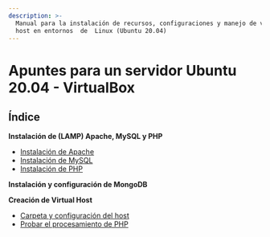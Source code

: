 ```yaml
---
description: >-
  Manual para la instalación de recursos, configuraciones y manejo de virtual
  host en entornos  de  Linux (Ubuntu 20.04)
---
```


# Apuntes para un servidor Ubuntu 20.04 - VirtualBox

## Índice

**Instalación de (LAMP) Apache, MySQL y PHP**

* [Instalación de Apache](instalacion-de-apache-mysql-y-php/instalacion-de-apache.md)
* [Instalación de MySQL](instalacion-de-mysql.md)
* [Instalación de PHP](instalacion-de-lamp-apache-mysql-y-php/instalacion-de-php.md)

**Instalación y configuración de MongoDB**

**Creación de Virtual Host**

* [Carpeta y configuración del host](creacion-de-virtual-host/carpeta-y-configuracion-del-host.md)
* [Probar el procesamiento de PHP](creacion-de-virtual-host/probar-el-procesamiento-de-php.md)
